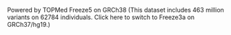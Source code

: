 Powered by TOPMed Freeze5 on GRCh38
(This dataset includes 463 million variants on 62784 individuals. Click here to switch to Freeze3a on GRCh37/hg19.)

